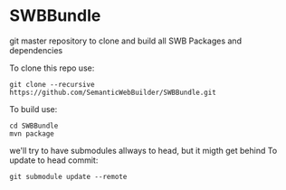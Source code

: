 # SWBBundle
git master repository to clone and build all SWB Packages and dependencies

To clone this repo use:

```git clone --recursive https://github.com/SemanticWebBuilder/SWBBundle.git```

To  build use:

```
cd SWBBundle
mvn package
```

we'll try to have submodules allways to head, but it migth get behind
To update to head commit:

```
git submodule update --remote
```
